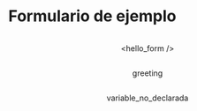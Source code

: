 # Formulario de ejemplo

<div style="display: flex; flex-direction: column; width: 100%; justify-content: center; align-items: center;">

<hello_form />

<variable>greeting</variable>

<variable>variable_no_declarada</variable>

</div>

